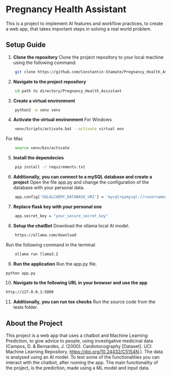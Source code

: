 # Pregnancy Health Assistant  

This is a project to implement AI features and workflow practices, to create a web app, that takes important steps in solving a real world problem.

## Setup Guide

1. **Clone the repository**
Clone the project repository to your local machine using the following command:
```bash
    git clone https://github.com/Constantin-Stamate/Pregnancy_Health_Assistant.git
```

2. **Navigate to the project repository**
```bash
    cd path to directory/Pregnancy_Health_Assistant
```

3. **Create a virtual environment**
```bash
    python3 -m venv venv
```

4. **Activate the virtual environment**
For Windows
```bash 
    venv/Scripts/activate.bat --activate virtual env
```
For Mac
```bash
    source venv/bin/activate
```

5. **Install the dependecies**
```bash
    pip install -r requirements.txt
```

6. **Additionally, you can connect to a mySQL database and create a project**
Open the file app.py and change the configuration of the database with your personal data.
```bash
    app.config['SQLALCHEMY_DATABASE_URI'] = 'mysql+pymysql://<username>:<password>@<hostname>:<port>/<database_name>'
```

7. **Replace flask key with your personal one**
```bash
    app.secret_key = "your_secure_secret_key"
```

8. **Setup the chatBot**
Download the ollama local AI model. 
```bash
    https://ollama.com/download
```
Run the following command in the terminal
```bash
    ollama run llama3.2
```


9. **Run the application**
Run the app.py file. 
```bash
python app.py
```

10. **Navigate to the following URL in your browser and use the app**
```bash
http://127.0.0.1:5000
```

11. **Additionally, you can run tox checks**
Run the source code from the tests folder. 



## About the Project

This project is a web app that uses a chatbot and Machine Learning Prediction, to give advice to people, using investigative medicinal data (Campos, D. & Bernardes, J. (2000). Cardiotocography [Dataset]. UCI Machine Learning Repository. https://doi.org/10.24432/C51S4N.). The data is analysed using an AI model. To test some of the functionalities you can interact with the chatbot, after running the app. The main functionality of the project, is the prediction, made using a ML model and input data. 